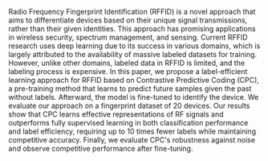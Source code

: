 Radio Frequency Fingerprint Identification (RFFID) is a novel approach that aims to differentiate devices based on their unique signal transmissions, rather than their given identities. This approach has promising applications in wireless security, spectrum management, and sensing. Current RFFID research uses deep learning due to its success in various domains, which is largely attributed to the availability of massive labeled datasets for training. However, unlike other domains, labeled data in RFFID is limited, and the labeling process is expensive. In this paper, we propose a label-efficient learning approach for RFFID based on Contrastive Predictive Coding (CPC), a pre-training method that learns to predict future samples given the past without labels. Afterward, the model is fine-tuned to identify the device. We evaluate our approach on a fingerprint dataset of 20 devices. Our results show that CPC learns effective representations of RF signals and outperforms fully supervised learning in both classification performance and label efficiency, requiring up to 10 times fewer labels while maintaining competitive accuracy. Finally, we evaluate CPC's robustness against noise and observe competitive performance after fine-tuning.
